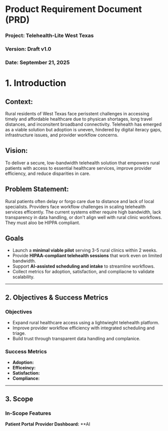 # Product Requirement Document (PRD)
### Project: Telehealth-Lite West Texas
### Version: Draft v1.0                          
### Date: September 21, 2025

# 1. Introduction
## Context: 
Rural residents of West Texas face perisstent challenges in accessing timely and affordable healthcare due to physican shortages, long travel distances, and inconsitent broadband connectivity. Telehealth has emerged as a viable solution but adoption is uneven, hindered by digital iteracy gaps, infrastructure issues, and provider workflow concerns. 

## Vision: 
To deliver a secure, low-bandwidth telehealth solution that empowers rural patients with access to essential healthcare services, improve provider efficiency, and reduce disparities in care.

## Problem Statement: 
Rural patients often delay or forgo care due to distance and lack of local specialists. Providers face workflow challenges in scaling telehealth services efficently. The current systems either require high bandwidth, lack transparency in data handling, or don't align well with rural clinic workflows. They must aloo be HIPPA compliant.

## Goals
- Launch a **minimal viable pilot** serving 3-5 rural clinics within 2 weeks.
- Provide **HIPAA-compliant telehealth sessions** that work even on limited bandwidth.
- Support **AI-assisted scheduling and intake** to streamline workflows.
- Collect metrics for adoption, satisfaction, and compliacne to validate scalability.

___

## 2. Objectives & Success Metrics
### Objectives
- Expand rural healthcare access using a lightwieght telehealth platform.
- Improve provider workflow efficiency with integrated scheduling and triage.
- Build trust through transparent data handling and complanice.

### Success Metrics
- **Adoption:**
- **Efficeincy:**
- **Satisfaction:**
- **Compliance:**

___

## 3. Scope

### In-Scope Features
**Patient Portal**
**Provider Dashboard:**
**AI
